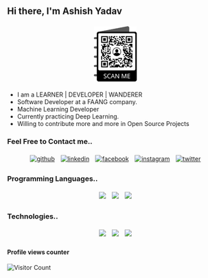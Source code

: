 ## Hi there, I'm Ashish Yadav

<p align="center">
<img width="20%" style="padding:5px" src="https://github.com/ashyads/ashyads/blob/master/Ashish_yadav.png?raw=true"/>
	
</p>

- I am a LEARNER | DEVELOPER | WANDERER
- Software Developer at a FAANG company. 
- Machine Learning Developer
- Currently practicing Deep Learning.
- Willing to contribute more and more in Open Source Projects

### Feel Free to Contact me..

<p align="center">
	<a href="https://github.com/ashyads"><img alt="github" width="10%" style="padding:5px" src="https://img.icons8.com/clouds/100/000000/github.png"/></a>
	<a href="https://www.linkedin.com/in/ashyads/"><img alt="linkedin" width="10%" style="padding:5px" src="https://img.icons8.com/clouds/100/000000/linkedin.png"/></a>
	<a href="https://www.facebook.com/ashyads/"><img alt="facebook" width="10%" style="padding:5px" src="https://img.icons8.com/clouds/100/000000/facebook-new.png"/></a>
	<a href="https://www.instagram.com/surname_firstname/"><img alt="instagram" width="10%" style="padding:5px" src="https://img.icons8.com/clouds/100/000000/instagram.png"/></a>
	<a href="https://twitter.com/ashyads"><img alt="twitter" width="10%" style="padding:5px" src="https://img.icons8.com/clouds/100/000000/twitter.png"/></a>
</p>

### Programming Languages..

<p align="center">
	<img width="10%" style="padding:5px" src="https://img.icons8.com/color/144/000000/python.png"/>
    <img width="10%" style="padding:5px" src="https://img.icons8.com/color/144/000000/java-coffee-cup-logo.png"/>	
    <img width="10%" style="padding:5px" src="https://img.icons8.com/color/144/000000/javascript.png"/>
    

### Technologies..

<p align="center">
    <img width="10%" style="padding:5px" src="https://img.icons8.com/color/144/000000/django.png"/>
    <img width="10%" style="padding:5px" src="https://img.icons8.com/color/144/000000/spring-logo.png"/>
    <img width="10%" style="padding:5px" src="https://img.icons8.com/officexs/144/000000/react.png"/></p>

#### Profile views counter
![Visitor Count](https://profile-counter.glitch.me/{ashyads}/count.svg)
